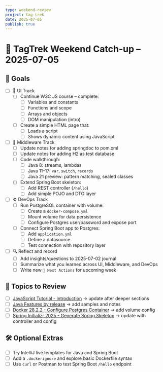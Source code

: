 ```yaml
---
type: weekend-review
project: tag-trek
date: 2025-07-05
publish: true
---
```


# 🧭 TagTrek Weekend Catch-up – 2025-07-05

## 🎯 Goals

- [ ] 🐣 UI Track
    - [ ] Continue W3C JS course – complete:
        - [ ] Variables and constants
        - [ ] Functions and scope
        - [ ] Arrays and objects
        - [ ] DOM manipulation (intro)
    - [ ] Create a simple HTML page that:
        - [ ] Loads a script
        - [ ] Shows dynamic content using JavaScript

- [ ] 🌳 Middleware Track
    - [ ] Update notes for adding springdoc to pom.xml
    - [ ] Update notes for adding H2 as test database
    - [ ] Code walkthrough:
        - [ ] Java 8: streams, lambdas
        - [ ] Java 11–17: `var`, `switch`, `records`
        - [ ] Java 21 preview: pattern matching, sealed classes
    - [ ] Extend Spring Boot skeleton:
        - [ ] Add REST controller (`/hello`)
        - [ ] Add simple POJO and DTO layer

- [ ] ⚙️ DevOps Track
    - [ ] Run PostgreSQL container with volume:
        - [ ] Create a `docker-compose.yml`
        - [ ] Mount volume for data persistence
        - [ ] Configure Postgres user/password and expose port
    - [ ] Connect Spring Boot app to Postgres:
        - [ ] Add `application.yml`
        - [ ] Define a datasource
        - [ ] Test connection with repository layer

- [ ] 🔍 Reflect and record
    - [ ] Add insights/questions to 2025-07-02 journal
    - [ ] Summarize what you learned across UI, Middleware, and DevOps
    - [ ] Write new `🚀 Next Actions` for upcoming week

## 🧩 Topics to Review
- [ ] [JavaScript Tutorial - Introduction](JavaScript%20Tutorial%20-%20Introduction.md) → update after deeper sections
- [ ] [Java Features by release](Java%20Features%20by%20release.md) → add samples and notes
- [ ] [Docker 28.2.2 - Configure Postgres Container](Docker%2028.2.2%20-%20Configure%20Postgres%20Container.md) → add volume config
- [ ] [Spring Initializr 2025 - Generate Spring Skeleton](Spring%20Initialzr%202025%20-%20Generate%20Spring%20Skeleton.md) → update with controller and config

## 🛠️ Optional Extras
- [ ] Try IntelliJ live templates for Java and Spring Boot
- [ ] Add a `.dockerignore` and explore basic Dockerfile syntax
- [ ] Use `curl` or Postman to test Spring Boot `/hello` endpoint